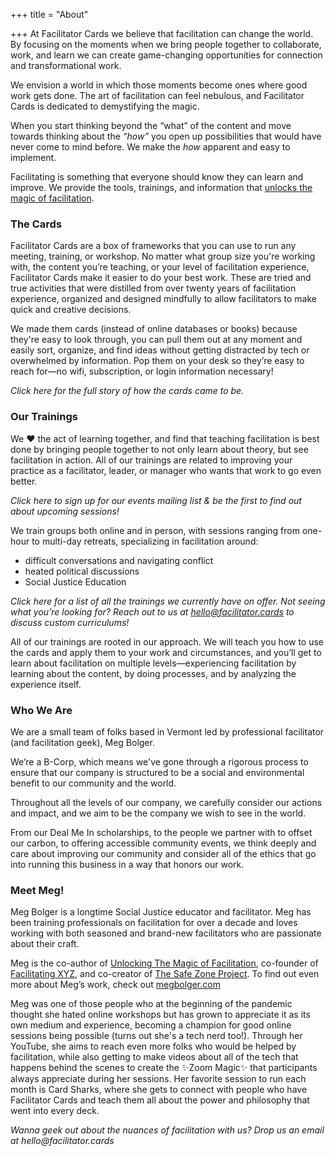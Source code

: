 +++
title = "About"

+++
At Facilitator Cards we believe that facilitation can change the world. By focusing on the moments when we bring people together to collaborate, work, and learn we can create game-changing opportunities for connection and transformational work.

We envision a world in which those moments become ones where good work gets done. The art of facilitation can feel nebulous, and Facilitator Cards is dedicated to demystifying the magic.

When you start thinking beyond the “what” of the content and move towards thinking about the _“how”_ you open up possibilities that would have never come to mind before. We make the _how_ apparent and easy to implement.

Facilitating is something that everyone should know they can learn and improve. We provide the tools, trainings, and information that [unlocks the magic of facilitation](http://facilitationmagic.com).

### The Cards

Facilitator Cards are a box of frameworks that you can use to run any meeting, training, or workshop. No matter what group size you're working with, the content you’re teaching, or your level of facilitation experience, Facilitator Cards make it easier to do your best work. These are tried and true activities that were distilled from over twenty years of facilitation experience, organized and designed mindfully to allow facilitators to make quick and creative decisions.

We made them cards (instead of online databases or books) because they're easy to look through, you can pull them out at any moment and easily sort, organize, and find ideas without getting distracted by tech or overwhelmed by information. Pop them on your desk so they’re easy to reach for—no wifi, subscription, or login information necessary!

_Click here for the full story of how the cards came to be._

### Our Trainings

We ❤️ the act of learning together, and find that teaching facilitation is best done by bringing people together to not only learn about theory, but see facilitation in action. All of our trainings are related to improving your practice as a facilitator, leader, or manager who wants that work to go even better.

_Click here to sign up for our events mailing list & be the first to find out about upcoming sessions!_

We train groups both online and in person, with sessions ranging from one-hour to multi-day retreats, specializing in facilitation around:

* difficult conversations and navigating conflict
* heated political discussions
* Social Justice Education

_Click here for a list of all the trainings we currently have on offer. Not seeing what you’re looking for? Reach out to us at hello@facilitator.cards to discuss custom curriculums!_

All of our trainings are rooted in our approach. We will teach you how to use the cards and apply them to your work and circumstances, and you’ll get to learn about facilitation on multiple levels—experiencing facilitation by learning about the content, by doing processes, and by analyzing the experience itself.

### Who We Are

We are a small team of folks based in Vermont led by professional facilitator (and facilitation geek), Meg Bolger.

We’re a B-Corp, which means we've gone through a rigorous process to ensure that our company is structured to be a social and environmental benefit to our community and the world.

Throughout all the levels of our company, we carefully consider our actions and impact, and we aim to be the company we wish to see in the world.

From our Deal Me In scholarships, to the people we partner with to offset our carbon, to offering accessible community events, we think deeply and care about improving our community and consider all of the ethics that go into running this business in a way that honors our work.

### Meet Meg!

Meg Bolger is a longtime Social Justice educator and facilitator. Meg has been training professionals on facilitation for over a decade and loves working with both seasoned and brand-new facilitators who are passionate about their craft.

Meg is the co-author of [Unlocking The Magic of Facilitation](http://facilitationmagic.com), co-founder of [Facilitating XYZ](http://facilitating.xyz), and co-creator of [The Safe Zone Project](http://thesafezoneproject.com). To find out even more about Meg’s work, check out [megbolger.com](http://megbolger.com)

Meg was one of those people who at the beginning of the pandemic thought she hated online workshops but has grown to appreciate it as its own medium and experience, becoming a champion for good online sessions being possible (turns out she's a tech nerd too!). Through her YouTube, she aims to reach even more folks who would be helped by facilitation, while also getting to make videos about all of the tech that happens behind the scenes to create the ✨Zoom Magic✨ that participants always appreciate during her sessions. Her favorite session to run each month is Card Sharks, where she gets to connect with people who have Facilitator Cards and teach them all about the power and philosophy that went into every deck.

_Wanna geek out about the nuances of facilitation with us? Drop us an email at hello@facilitator.cards_